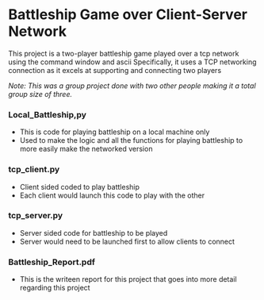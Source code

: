# Battleship Game over Client-Server Network

This project is a two-player battleship game played over a tcp network using the command window and ascii
Specifically, it uses a TCP networking connection as it excels at supporting and connecting two players

*Note: This was a group project done with two other people making it a total group size of three.*

### Local_Battleship,py
- This is code for playing battleship on a local machine only
- Used to make the logic and all the functions for playing battleship to more easily make the networked version
### tcp_client.py
- Client sided coded to play battleship
- Each client would launch this code to play with the other
### tcp_server.py
- Server sided code for battleship to be played
- Server would need to be launched first to allow clients to connect
### Battleship_Report.pdf
- This is the writeen report for this project that goes into more detail regarding this project
